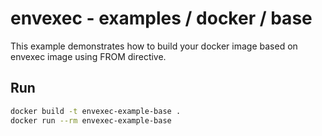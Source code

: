 # envexec - examples / docker / base

This example demonstrates how to build your docker image based on
envexec image using FROM directive.

## Run

```bash
docker build -t envexec-example-base .
docker run --rm envexec-example-base
```
